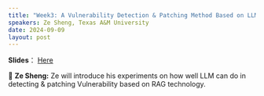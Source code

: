 ```yaml
---
title: "Week3: A Vulnerability Detection & Patching Method Based on LLM + RAG"
speakers: Ze Sheng, Texas A&M University
date: 2024-09-09
layout: post
---
```


**Slides**： [Here](https://docs.google.com/presentation/d/1-FSoUS-T6h6T6pFx3Ux4nvc0J_OkesWz/edit?usp=sharing&ouid=114804686857561141234&rtpof=true&sd=true)

💬 **Ze Sheng:** Ze will introduce his experiments on how well LLM can do in detecting & patching Vulnerability based on RAG technology.

